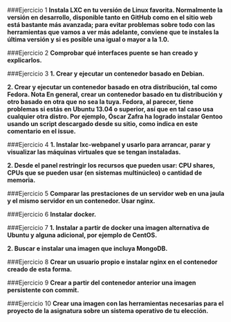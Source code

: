 ###Ejercicio 1
**Instala LXC en tu versión de Linux favorita. Normalmente la versión en desarrollo, disponible tanto en GitHub como en el sitio web está bastante más avanzada; para evitar problemas sobre todo con las herramientas que vamos a ver más adelante, conviene que te instales la última versión y si es posible una igual o mayor a la 1.0.**

###Ejercicio 2
**Comprobar qué interfaces puente se han creado y explicarlos.**

###Ejercicio 3
**1. Crear y ejecutar un contenedor basado en Debian.**

**2. Crear y ejecutar un contenedor basado en otra distribución, tal como Fedora. Nota En general, crear un contenedor basado en tu distribución y otro basado en otra que no sea la tuya. Fedora, al parecer, tiene problemas si estás en Ubuntu 13.04 o superior, así que en tal caso usa cualquier otra distro. Por ejemplo, Óscar Zafra ha logrado instalar Gentoo usando un script descargado desde su sitio, como indica en este comentario en el issue.**

###Ejercicio 4
**1. Instalar lxc-webpanel y usarlo para arrancar, parar y visualizar las máquinas virtuales que se tengan instaladas.**

**2. Desde el panel restringir los recursos que pueden usar: CPU shares, CPUs que se pueden usar (en sistemas multinúcleo) o cantidad de memoria.**

###Ejercicio 5
**Comparar las prestaciones de un servidor web en una jaula y el mismo servidor en un contenedor. Usar nginx.**

###Ejercicio 6
**Instalar docker.**


###Ejercicio 7
**1. Instalar a partir de docker una imagen alternativa de Ubuntu y alguna adicional, por ejemplo de CentOS.**

**2. Buscar e instalar una imagen que incluya MongoDB.**


###Ejercicio 8
**Crear un usuario propio e instalar nginx en el contenedor creado de esta forma.**


###Ejercicio 9
**Crear a partir del contenedor anterior una imagen persistente con commit.**


###Ejercicio 10
**Crear una imagen con las herramientas necesarias para el proyecto de la asignatura sobre un sistema operativo de tu elección.**